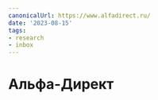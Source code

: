 ```yaml
---
canonicalUrl: https://www.alfadirect.ru/
date: '2023-08-15'
tags:
- research
- inbox
---
```


# Альфа-Директ